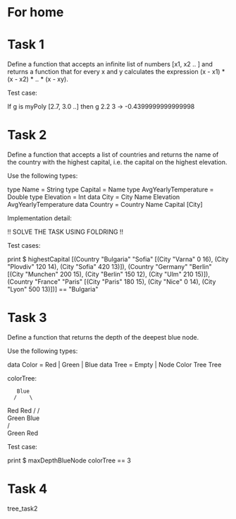 # For home

# Task 1

Define a function that accepts an infinite list of numbers [x1, x2 .. ] and returns a function that for every x and y calculates the expression (x - x1) * (x - x2) * .. * (x - xy).

Test case:

If g is myPoly [2.7, 3.0 ..]
    then g 2.2 3 -> -0.4399999999999998

# Task 2

Define a function that accepts a list of countries and returns the name of the country with the highest capital, i.e. the capital on the highest elevation.

Use the following types:

type Name = String
type Capital = Name
type AvgYearlyTemperature = Double
type Elevation = Int
data City = City Name Elevation AvgYearlyTemperature
data Country = Country Name Capital [City]

Implementation detail:

!! SOLVE THE TASK USING FOLDRING !!

Test cases:

print $ highestCapital [(Country "Bulgaria" "Sofia" [(City "Varna" 0 16), (City "Plovdiv" 120 14), (City "Sofia" 420 13)]), (Country "Germany" "Berlin" [(City "Munchen" 200 15), (City "Berlin" 150 12), (City "Ulm" 210 15)]), (Country "France" "Paris" [(City "Paris" 180 15), (City "Nice" 0 14), (City "Lyon" 500 13)])] == "Bulgaria"

# Task 3

Define a function that returns the depth of the deepest blue node.

Use the following types:

data Color = Red | Green | Blue
data Tree = Empty | Node Color Tree Tree

colorTree:

       Blue
      /    \
   Red      Red
   /        /  
Green     Blue  
          /   \
       Green  Red

Test case:

print $ maxDepthBlueNode colorTree == 3

# Task 4

tree_task2
